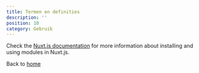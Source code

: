 ```yaml
---
title: Termen en definities
description: ''
position: 10
category: Gebruik
---
```


Check the [Nuxt.js documentation](https://nuxtjs.org/guides/configuration-glossary/configuration-modules) for more information about installing and using modules in Nuxt.js.


Back to [home](/)